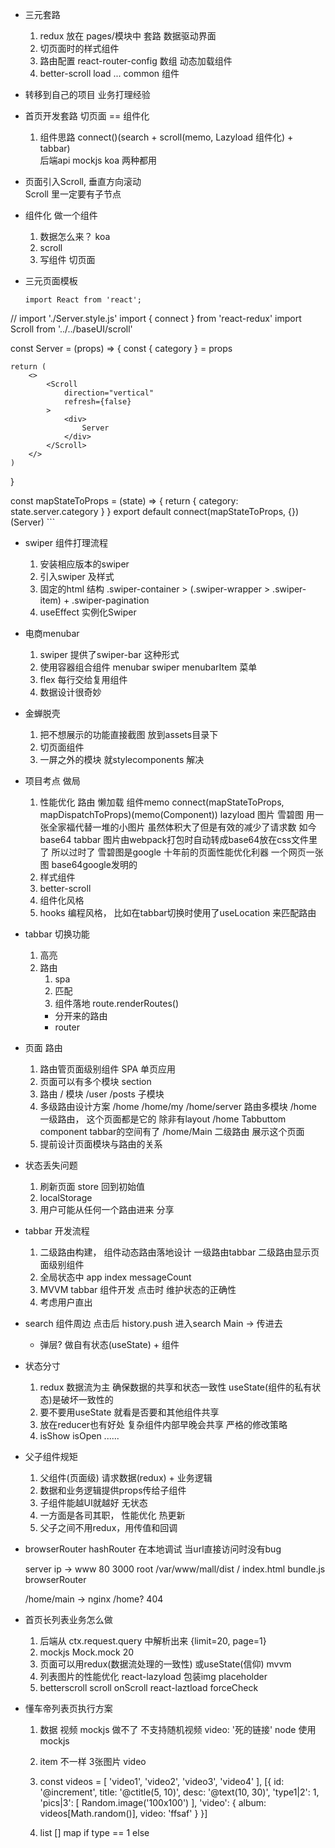 - 三元套路
    1. redux 放在 pages/模块中 套路
        数据驱动界面 
    2. 切页面时的样式组件 
    3. 路由配置 react-router-config 数组 动态加载组件 
    4. better-scroll load ... common 组件 

- 转移到自己的项目 
    业务打理经验 

- 首页开发套路
    切页面 == 组件化 
    1. 组件思路
       connect()(search + scroll(memo, Lazyload 组件化) + tabbar)  
        后端api mockjs koa 两种都用 

- 页面引入Scroll, 垂直方向滚动  
    Scroll 里一定要有子节点 <div>
- 组件化 做一个组件
    1. 数据怎么来？
        koa 
    2. scroll
    3. 写组件 切页面 

- 三元页面模板
    ```
    import React from 'react';
// import './Server.style.js'
import { connect } from 'react-redux'
import Scroll from '../../baseUI/scroll'

const Server = (props) => {
    const { category } = props

    return (
        <>
            <Scroll
                direction="vertical"
                refresh={false}
            >
                <div>
                    Server
                </div>
            </Scroll>
        </>
    )
}

const mapStateToProps = (state) => {
    return {
        category: state.server.category
    }
}
export default connect(mapStateToProps, {})(Server)
    ```

- swiper 组件打理流程
    1. 安装相应版本的swiper
    2. 引入swiper 及样式
    3. 固定的html 结构 .swiper-container > (.swiper-wrapper >
        .swiper-item) + .swiper-pagination
    4. useEffect 实例化Swiper 

- 电商menubar
    1. swiper 提供了swiper-bar 这种形式
    2. 使用容器组合组件
        menubar swiper
        menubarItem 菜单
    3. flex 每行交给复用组件
    4. 数据设计很奇妙

- 金蝉脱壳
    1. 把不想展示的功能直接截图 放到assets目录下
    2. 切页面组件
    3. 一屏之外的模块 就stylecomponents 解决

- 项目考点 做局
    1. 性能优化
        路由 懒加载 
        组件memo 
        connect(mapStateToProps, mapDispatchToProps)(memo(Component))
        lazyload 图片
        雪碧图 用一张全家福代替一堆的小图片 虽然体积大了但是有效的减少了请求数
        如今 base64 tabbar 图片由webpack打包时自动转成base64放在css文件里了 
        所以过时了 
        雪碧图是google 十年前的页面性能优化利器 一个网页一张图 
        base64google发明的 
    2. 样式组件
    3. better-scroll
    4. 组件化风格 
    5. hooks 编程风格， 比如在tabbar切换时使用了useLocation 来匹配路由

- tabbar 切换功能
    1. 高亮
    2. 路由
        1. spa
        2. 匹配
        3. 组件落地
            route.renderRoutes()
        - 分开来的路由
        - router

- 页面 路由 
    1. 路由管页面级别组件 SPA 单页应用
    2. 页面可以有多个模块 section 
    3. 路由  / 模块 /user /posts 
        子模块 
    4. 多级路由设计方案 
        /home /home/my /home/server 路由多模块
        /home 
        一级路由， 这个页面都是它的 除非有layout 
            /home Tabbuttom component 
                tabbar的空间有了 
                /home/Main
                    二级路由 展示这个页面
    5. 提前设计页面模块与路由的关系 

- 状态丢失问题
    1. 刷新页面 store 回到初始值 
    2. localStorage 
    3. 用户可能从任何一个路由进来 分享 

- tabbar 开发流程
    1. 二级路由构建， 组件动态路由落地设计 
        一级路由tabbar 二级路由显示页面级别组件
    2. 全局状态中 app index messageCount 
    3. MVVM tabbar 组件开发 点击时 维护状态的正确性 
    4. 考虑用户直出

 - search 组件周边
    点击后 history.push 进入search 
    Main -> 传进去
    + 弹层? 做自有状态(useState) + 组件 

- 状态分寸 
    1. redux 数据流为主 确保数据的共享和状态一致性 
        useState(组件的私有状态)是破坏一致性的 
    2. 要不要用useState 就看是否要和其他组件共享 
    3. 放在reducer也有好处 复杂组件内部早晚会共享
        严格的修改策略
    4. isShow isOpen ......

- 父子组件规矩
    1. 父组件(页面级) 请求数据(redux) + 业务逻辑 
    2. 数据和业务逻辑提供props传给子组件
    3. 子组件能越UI就越好 无状态 
    4. 一方面是各司其职， 性能优化
        热更新 
    5. 父子之间不用redux，用传值和回调 

- browserRouter hashRouter 在本地调试
    当url直接访问时没有bug
    
    server ip -> www 80 3000 
    root /var/www/mall/dist 
    / index.html bundle.js  browserRouter

    /home/main -> nginx 
    /home? 404 

- 首页长列表业务怎么做
    1. 后端从 ctx.request.query 中解析出来 {limit=20, page=1}
    2. mockjs Mock.mock 20
    3. 页面可以用redux(数据流处理的一致性) 或useState(信仰) mvvm 
    4. 列表图片的性能优化
        react-lazyload
        包装img placeholder
    5. betterscroll scroll onScroll 
        react-laztload forceCheck 
        
- 懂车帝列表页执行方案 
    1. 数据 视频
        mockjs 做不了  不支持随机视频
        video: '死的链接' 
        node 使用 mockjs 
    2. item 不一样
        3张图片
        video
    3. 
        const videos = [
            'video1',
            'video2',
            'video3',
            'video4'
        ],
        [{
            id: '@increment',
            title: '@ctitle(5, 10)',
            desc: '@text(10, 30)',
            'type1|2': 1,
            'pics|3': [
                Random.image('100x100')
            ],
            'video': {
                album: videos[Math.random()],
                video: 'ffsaf'
            }
        }]

    4. list []
    map
        if type == 1
        <ListImage item = {item}/>
        else
        <ListVideo item = {item}/>

    